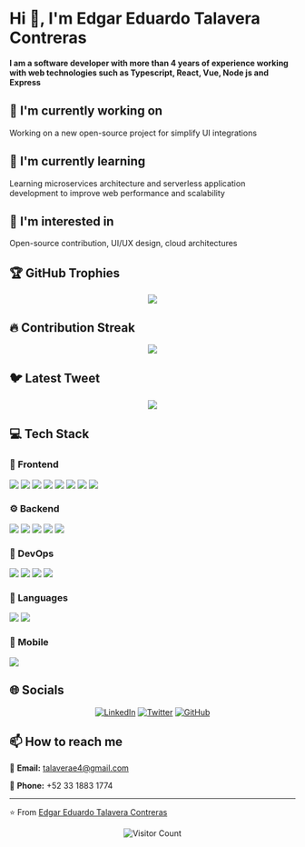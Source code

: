 # Hi 👋, I'm Edgar Eduardo Talavera Contreras

**I am a software developer with more than 4 years of experience working with web technologies such as Typescript, React, Vue, Node js and Express**

## 🔭 I'm currently working on

Working on a new open-source project for simplify UI integrations

## 🌱 I'm currently learning

Learning microservices architecture and serverless application development to improve web performance and scalability

## 👀 I'm interested in

Open-source contribution, UI/UX design, cloud architectures

## 🏆 GitHub Trophies

<!-- ⚠️ Important: Replace 'eduardo-talavera' with your actual GitHub username in the URL below -->
<p align="center">
  <img src="https://github-profile-trophy.vercel.app/?username=eduardo-talavera&theme=flat&column=7&margin-w=15&margin-h=15" />
</p>

## 🔥 Contribution Streak

<!-- ⚠️ Important: Replace 'eduardo-talavera' with your actual GitHub username in the URL below -->
<div align="center">
  <img src="https://github-readme-streak-stats.herokuapp.com/?user=eduardo-talavera&theme=default&hide_border=false" />
</div>

## 🐦 Latest Tweet

<!-- ⚠️ Important: Replace 'ed_talavera' with your actual Twitter username in the URL below -->
<div align="center">
  <a href="https://github.com/VishwaGauravIn/github-twitter-card-embed"><img src="https://gtce.itsvg.in/api?username=ed_talavera" /></a>
</div>

## 💻 Tech Stack

### 🎨 Frontend

<img src="https://img.shields.io/badge/Vue.js-ff69b4?style=for-the-badge&logo=vue.js&logoColor=white" /> <img src="https://img.shields.io/badge/React-ff69b4?style=for-the-badge&logo=react&logoColor=white" /> <img src="https://img.shields.io/badge/Next.js-ff69b4?style=for-the-badge&logo=next.js&logoColor=white" /> <img src="https://img.shields.io/badge/Tailwind-ff69b4?style=for-the-badge&logo=tailwind&logoColor=white" /> <img src="https://img.shields.io/badge/Material UI-ff69b4?style=for-the-badge&logo=material ui&logoColor=white" /> <img src="https://img.shields.io/badge/CSS3-ff69b4?style=for-the-badge&logo=css3&logoColor=white" /> <img src="https://img.shields.io/badge/HTML5-ff69b4?style=for-the-badge&logo=html5&logoColor=white" /> <img src="https://img.shields.io/badge/Sass-ff69b4?style=for-the-badge&logo=sass&logoColor=white" /> 

### ⚙️ Backend

<img src="https://img.shields.io/badge/Node.js-4169e1?style=for-the-badge&logo=node.js&logoColor=white" /> <img src="https://img.shields.io/badge/Express-4169e1?style=for-the-badge&logo=express&logoColor=white" /> <img src="https://img.shields.io/badge/PostgreSQL-4169e1?style=for-the-badge&logo=postgresql&logoColor=white" /> <img src="https://img.shields.io/badge/MongoDB-4169e1?style=for-the-badge&logo=mongodb&logoColor=white" /> <img src="https://img.shields.io/badge/MySQL-4169e1?style=for-the-badge&logo=mysql&logoColor=white" /> 

### 🚀 DevOps

<img src="https://img.shields.io/badge/Docker-9370db?style=for-the-badge&logo=docker&logoColor=white" /> <img src="https://img.shields.io/badge/GitHub Actions-9370db?style=for-the-badge&logo=github actions&logoColor=white" /> <img src="https://img.shields.io/badge/AWS-9370db?style=for-the-badge&logo=aws&logoColor=white" /> <img src="https://img.shields.io/badge/Azure-9370db?style=for-the-badge&logo=azure&logoColor=white" /> 

### 💬 Languages

<img src="https://img.shields.io/badge/JavaScript-FFA500?style=for-the-badge&logo=javascript&logoColor=white" /> <img src="https://img.shields.io/badge/TypeScript-FFA500?style=for-the-badge&logo=typescript&logoColor=white" /> 

### 📱 Mobile

<img src="https://img.shields.io/badge/React Native-3CB371?style=for-the-badge&logo=react native&logoColor=white" /> 

## 🌐 Socials

<div align="center">

[![LinkedIn](https://img.shields.io/badge/LinkedIn-%230077B5.svg?logo=linkedin&logoColor=white)](https://www.linkedin.com/in/devtaed/) [![Twitter](https://img.shields.io/badge/Twitter-%231DA1F2.svg?logo=Twitter&logoColor=white)](https://x.com/ed_talavera) [![GitHub](https://img.shields.io/badge/GitHub-%23121011.svg?logo=github&logoColor=white)](https://github.com/eduardo-talavera) 

</div>

## 📫 How to reach me

<div align="left">

📧 **Email:** [talaverae4@gmail.com](mailto:talaverae4@gmail.com)

📱 **Phone:** +52 33 1883 1774

</div>

---
⭐️ From [Edgar Eduardo Talavera Contreras](https://github.com/eduardo-talavera)

<!-- Profile views counter -->
<div align="center">
  <img src="https://profile-counter.glitch.me/eduardo-talavera/count.svg" alt="Visitor Count" />
</div>

